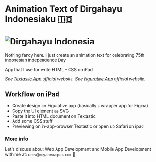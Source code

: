# Animation Text of Dirgahayu Indonesiaku 🇮🇩
 
# ![Dirgahayu Indonesia](https://user-images.githubusercontent.com/46509915/89891643-a3d4d800-dbff-11ea-8e4e-7992e2195fde.png)

Nothing fancy here. I just create an animation text for celebrating 75th Indonesian Independence Day  

App that I use for write HTML - CSS on iPad

*See [Textastic App](https://www.textasticapp.com) official website.*
*See [Figurative App](https://figurative.design) official website.*

## Workflow on iPad

- Create design on Figurative app (basically a wrapper app for Figma)
- Copy the UI element as SVG
- Paste it into HTML document on Textastic
- Add some CSS stuff 
- Previewing on in-app-browser Textastic or open up Safari on ipad


### More info
Let's discuss about Web App Development and Mobile App Development with me at:
`crew@moyahexagon.com` 🦄 

